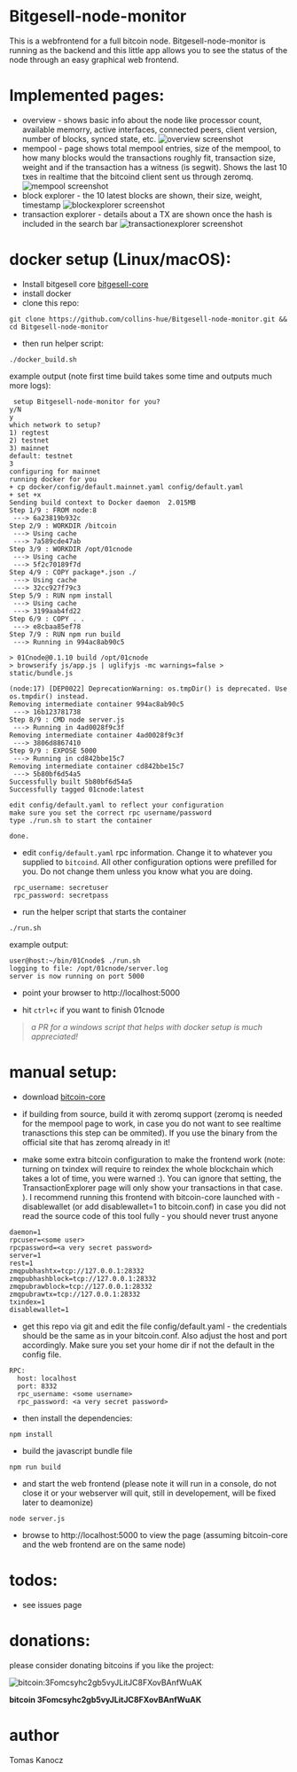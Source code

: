 # Bitgesell-node-monitor

This is a webfrontend for a full bitcoin node. Bitgesell-node-monitor is running as the backend and this little app allows you to see the status of the node through an easy graphical web frontend. 


# Implemented pages:
- overview - shows basic info about the node like processor count, available memorry, active interfaces, connected peers, client version, number of blocks, synced state, etc.
![overview screenshot](doc/img/overview.png "Overview")
- mempool - page shows total mempool entries, size of the mempool, to how many blocks would the transactions roughly fit, transaction size, weight and if the transaction has a witness (is segwit). Shows the last 10 txes in realtime that the bitcoind client sent us through zeromq. 
![mempool screenshot](doc/img/mempool.png "Mempool")
- block explorer - the 10 latest blocks are shown, their size, weight, timestamp 
![blockexplorer screenshot](doc/img/blockexplorer.png "Blockexplorer")
- transaction explorer - details about a TX are shown once the hash is included in the search bar
![transactionexplorer screenshot](doc/img/txexplorer.png "Transactionexplorer")

# docker setup (Linux/macOS):
 - Install bitgesell core [bitgesell-core](https://gist.github.com/naftalimurgor/45872acbf5fa9c18ab08e46e66e2d3ff)
 - install docker
 - clone this repo:
 
 ```
 git clone https://github.com/collins-hue/Bitgesell-node-monitor.git && cd Bitgesell-node-monitor
 ```
 
 - then run helper script:
 
 ```
 ./docker_build.sh
 ```
 
example output (note first time build takes some time and outputs much more logs):

``` 
 setup Bitgesell-node-monitor for you?
y/N
y
which network to setup?
1) regtest
2) testnet
3) mainnet
default: testnet
3
configuring for mainnet
running docker for you
+ cp docker/config/default.mainnet.yaml config/default.yaml
+ set +x
Sending build context to Docker daemon  2.015MB
Step 1/9 : FROM node:8
 ---> 6a23819b932c
Step 2/9 : WORKDIR /bitcoin
 ---> Using cache
 ---> 7a589cde47ab
Step 3/9 : WORKDIR /opt/01cnode
 ---> Using cache
 ---> 5f2c70189f7d
Step 4/9 : COPY package*.json ./
 ---> Using cache
 ---> 32cc927f79c3
Step 5/9 : RUN npm install
 ---> Using cache
 ---> 3199aab4fd22
Step 6/9 : COPY . .
 ---> e8cbaa85ef78
Step 7/9 : RUN npm run build
 ---> Running in 994ac8ab90c5

> 01Cnode@0.1.10 build /opt/01cnode
> browserify js/app.js | uglifyjs -mc warnings=false > static/bundle.js

(node:17) [DEP0022] DeprecationWarning: os.tmpDir() is deprecated. Use os.tmpdir() instead.
Removing intermediate container 994ac8ab90c5
 ---> 16b123781738
Step 8/9 : CMD node server.js
 ---> Running in 4ad0028f9c3f
Removing intermediate container 4ad0028f9c3f
 ---> 3806d8867410
Step 9/9 : EXPOSE 5000
 ---> Running in cd842bbe15c7
Removing intermediate container cd842bbe15c7
 ---> 5b80bf6d54a5
Successfully built 5b80bf6d54a5
Successfully tagged 01cnode:latest

edit config/default.yaml to reflect your configuration
make sure you set the correct rpc username/password
type ./run.sh to start the container

done.
 ```
 - edit `config/default.yaml` rpc information. Change it to whatever you supplied to `bitcoind`. All other configuration options were prefilled for you. Do not change them unless you know what you are doing.
 
 ```
  rpc_username: secretuser
  rpc_password: secretpass

 ```
 - run the helper script that starts the container
 
 ```
 ./run.sh
```

example output:

```
user@host:~/bin/01Cnode$ ./run.sh 
logging to file: /opt/01cnode/server.log
server is now running on port 5000
```

 - point your browser to http://localhost:5000
 
 - hit `ctrl+c` if you want to finish 01cnode
  
>_a PR for a windows script that helps with docker setup is much appreciated!_

# manual setup:
- download [bitcoin-core](https://bitcoin.org/en/download)

- if building from source, build it with zeromq support (zeromq is needed for the mempool page to work, in case you do not want to see realtime tranasctions this step can be ommited). If you use the binary from the official site that has zeromq already in it!

- make some extra bitcoin configuration to make the frontend work (note: turning on txindex will require to reindex the whole blockchain which takes a lot of time, you were warned :). You can ignore that setting, the TransactionExplorer page will only show your transactions in that case. ). I recommend running this frontend with bitcoin-core launched with -disablewallet (or add disablewallet=1 to bitcoin.conf) in case you did not read the source code of this tool fully - you should never trust anyone
```
daemon=1
rpcuser=<some user>
rpcpassword=<a very secret password>
server=1
rest=1
zmqpubhashtx=tcp://127.0.0.1:28332
zmqpubhashblock=tcp://127.0.0.1:28332
zmqpubrawblock=tcp://127.0.0.1:28332
zmqpubrawtx=tcp://127.0.0.1:28332
txindex=1
disablewallet=1
```
- get this repo via git and edit the file config/default.yaml - the credentials should be the same as in your bitcoin.conf. Also adjust the host and port accordingly. Make sure you set your home dir if not the default in the config file.
```
RPC:
  host: localhost
  port: 8332
  rpc_username: <some username>
  rpc_password: <a very secret password>
```
- then install the dependencies:
```
npm install
```
- build the javascript bundle file
```
npm run build
```
- and start the web frontend (please note it will run in a console, do not close it or your webserver will quit, still in developement, will be fixed later to deamonize)
```
node server.js
```
- browse to http://localhost:5000 to view the page (assuming bitcoin-core and the web frontend are on the same node)

# todos:
- see issues page

# donations:
please consider donating bitcoins if you like the project:

![bitcoin:3Fomcsyhc2gb5vyJLitJC8FXovBAnfWuAK](doc/img/donation.svg "bitcoin:3Fomcsyhc2gb5vyJLitJC8FXovBAnfWuAK")

**bitcoin 3Fomcsyhc2gb5vyJLitJC8FXovBAnfWuAK**

# author
Tomas Kanocz
